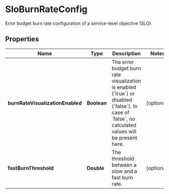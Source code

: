

# SloBurnRateConfig

Error budget burn rate configuration of a service-level objective (SLO).

## Properties

| Name | Type | Description | Notes |
|------------ | ------------- | ------------- | -------------|
|**burnRateVisualizationEnabled** | **Boolean** | The error budget burn rate visualization is enabled (&#x60;true&#x60;) or disabled (&#x60;false&#x60;).   In case of &#x60;false&#x60;, no calculated values will be present here. |  [optional] |
|**fastBurnThreshold** | **Double** | The threshold between a slow and a fast burn rate. |  [optional] |



